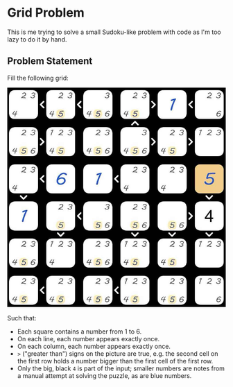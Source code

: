 # Grid Problem

This is me trying to solve a small Sudoku-like problem with code as I'm too
lazy to do it by hand.

## Problem Statement

Fill the following grid:

![grid](./problem.jpg)

Such that:

- Each square contains a number from 1 to 6.
- On each line, each number appears exactly once.
- On each column, each number appears exactly once.
- `>` ("greater than") signs on the picture are true, e.g. the second cell on the first row holds a number bigger than the first cell of the first row.
- Only the big, black `4` is part of the input; smaller numbers are notes from a manual attempt at solving the puzzle, as are blue numbers.
